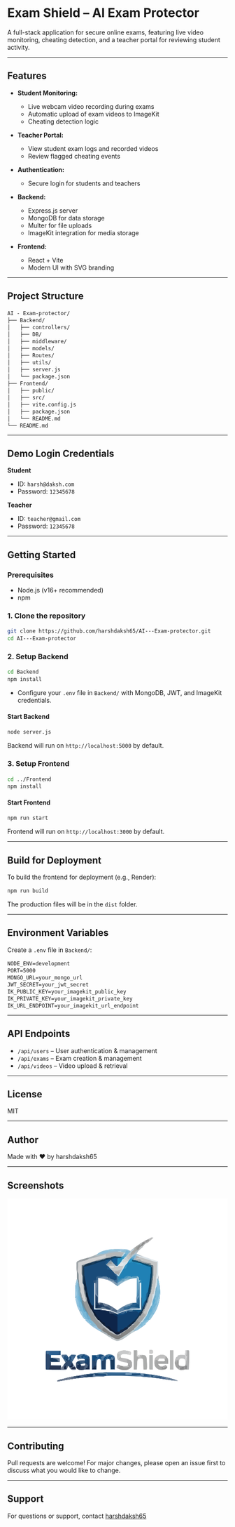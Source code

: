 # Exam Shield – AI Exam Protector

A full-stack application for secure online exams, featuring live video monitoring, cheating detection, and a teacher portal for reviewing student activity.

---

## Features

- **Student Monitoring:**
  - Live webcam video recording during exams
  - Automatic upload of exam videos to ImageKit
  - Cheating detection logic

- **Teacher Portal:**
  - View student exam logs and recorded videos
  - Review flagged cheating events

- **Authentication:**
  - Secure login for students and teachers

- **Backend:**
  - Express.js server
  - MongoDB for data storage
  - Multer for file uploads
  - ImageKit integration for media storage

- **Frontend:**
  - React + Vite
  - Modern UI with SVG branding

---

## Project Structure

```
AI - Exam-protector/
├── Backend/
│   ├── controllers/
│   ├── DB/
│   ├── middleware/
│   ├── models/
│   ├── Routes/
│   ├── utils/
│   ├── server.js
│   └── package.json
├── Frontend/
│   ├── public/
│   ├── src/
│   ├── vite.config.js
│   ├── package.json
│   └── README.md
└── README.md
```

---


## Demo Login Credentials

**Student**
- ID: `harsh@daksh.com`
- Password: `12345678`

**Teacher**
- ID: `teacher@gmail.com`
- Password: `12345678`

---

## Getting Started

### Prerequisites
- Node.js (v16+ recommended)
- npm

### 1. Clone the repository
```sh
git clone https://github.com/harshdaksh65/AI---Exam-protector.git
cd AI---Exam-protector
```

### 2. Setup Backend
```sh
cd Backend
npm install
```

- Configure your `.env` file in `Backend/` with MongoDB, JWT, and ImageKit credentials.

#### Start Backend
```sh
node server.js
```

Backend will run on `http://localhost:5000` by default.

### 3. Setup Frontend
```sh
cd ../Frontend
npm install
```

#### Start Frontend
```sh
npm run start
```

Frontend will run on `http://localhost:3000` by default.

---

## Build for Deployment

To build the frontend for deployment (e.g., Render):
```sh
npm run build
```
The production files will be in the `dist` folder.

---

## Environment Variables

Create a `.env` file in `Backend/`:
```
NODE_ENV=development
PORT=5000
MONGO_URL=your_mongo_url
JWT_SECRET=your_jwt_secret
IK_PUBLIC_KEY=your_imagekit_public_key
IK_PRIVATE_KEY=your_imagekit_private_key
IK_URL_ENDPOINT=your_imagekit_url_endpoint
```

---

## API Endpoints

- `/api/users` – User authentication & management
- `/api/exams` – Exam creation & management
- `/api/videos` – Video upload & retrieval

---

## License

MIT

---

## Author

Made with ❤️ by harshdaksh65

---

## Screenshots

![Exam Shield Logo](Frontend/public/dark-logo.svg)

---

## Contributing

Pull requests are welcome! For major changes, please open an issue first to discuss what you would like to change.

---

## Support

For questions or support, contact [harshdaksh65](mailto:your-email@example.com)
